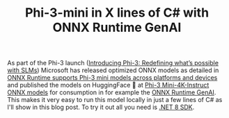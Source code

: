 ﻿---
layout: post
title: Phi-3-mini in X lines of C# with ONNX Runtime GenAI
---
As part of the Phi-3 launch ([Introducing Phi-3: Redefining what’s possible with
SLMs](https://azure.microsoft.com/en-us/blog/introducing-phi-3-redefining-whats-possible-with-slms/))
Microsoft has released optimized ONNX models as detailed in [ONNX Runtime
supports Phi-3 mini models across platforms and
devices](https://onnxruntime.ai/blogs/accelerating-phi-3) and published the
models on HuggingFace 🤗 at [Phi-3 Mini-4K-Instruct ONNX
models](https://huggingface.co/microsoft/Phi-3-mini-4k-instruct-onnx) for
consumption in for example the [ONNX Runtime
GenAI](https://github.com/microsoft/onnxruntime-genai). This makes it very easy
to run this model locally in just a few lines of C# as I'll show in this blog
post. To try it out all you need is [.NET 8
SDK](https://dotnet.microsoft.com/en-us/download/dotnet/8.0).


